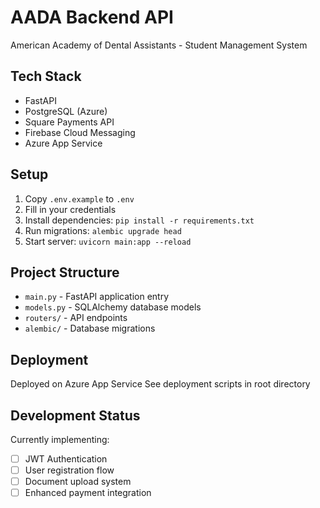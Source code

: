 # AADA Backend API

American Academy of Dental Assistants - Student Management System

## Tech Stack
- FastAPI
- PostgreSQL (Azure)
- Square Payments API
- Firebase Cloud Messaging
- Azure App Service

## Setup
1. Copy `.env.example` to `.env`
2. Fill in your credentials
3. Install dependencies: `pip install -r requirements.txt`
4. Run migrations: `alembic upgrade head`
5. Start server: `uvicorn main:app --reload`

## Project Structure
- `main.py` - FastAPI application entry
- `models.py` - SQLAlchemy database models
- `routers/` - API endpoints
- `alembic/` - Database migrations

## Deployment
Deployed on Azure App Service
See deployment scripts in root directory

## Development Status
Currently implementing:
- [ ] JWT Authentication
- [ ] User registration flow
- [ ] Document upload system
- [ ] Enhanced payment integration

